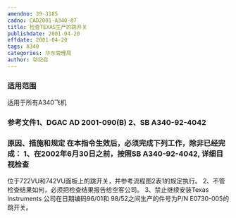 ```yaml
---
amendno: 39-3185
cadno: CAD2001-A340-07
title: 检查TEXAS生产的跳开关
publishdate: 2001-04-20
effdate: 2001-04-20
tags: A340
categories: 华东管理局
author: 邬纪召
---
```


### 适用范围 
适用于所有A340飞机

### 参考文件1、DGAC AD 2001-090(B) 2、SB A340-92-4042

### 原因、措施和规定 在本指令生效后，必须完成下列工作，除非已经完成：     1、在2002年6月30日之前，按照SB A340-92-4042, 详细目视检查
位于722VU和742VU面板上的跳开关，并参考流程图2表1的规定执行。     2、不管检查结果如何，必须把检查结果报告给空客公司。     3、禁止继续安装Texas Instruments 公司在日期编码96/01和
98/52之间生产的件号为P/N E0730-005的跳开关。
